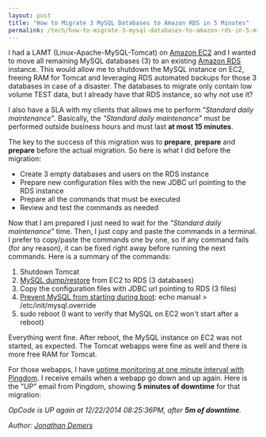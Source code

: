 ```yaml
---
layout: post
title: "How to Migrate 3 MySQL Databases to Amazon RDS in 5 Minutes"
permalink: /tech/how-to-migrate-3-mysql-databases-to-amazon-rds-in-5-minutes/
---
```


I had a LAMT (Linux-Apache-MySQL-Tomcat) on [Amazon EC2](https://aws.amazon.com/ec2/) and I wanted to move all remaining MySQL databases (3) to an existing [Amazon RDS](https://aws.amazon.com/rds/) instance. This would allow me to shutdown the MySQL instance on EC2, freeing RAM for Tomcat and leveraging RDS automated backups for those 3 databases in case of a disaster. The databases to migrate only contain low volume TEST data, but I already have that RDS instance, so why not use it?

I also have a SLA with my clients that allows me to perform *"Standard daily maintenance"*. Basically, the *"Standard daily maintenance"* must be performed outside business hours and must last **at most 15 minutes**.

The key to the success of this migration was to **prepare**, **prepare** and **prepare** before the actual migration. So here is what I did before the migration:

- Create 3 empty databases and users on the RDS instance
- Prepare new configuration files with the new JDBC url pointing to the RDS instance
- Prepare all the commands that must be executed
- Review and test the commands as needed

Now that I am prepared I just need to wait for the *"Standard daily maintenance"* time. Then, I just copy and paste the commands in a terminal. I prefer to copy/paste the commands one by one, so if any command fails (for any reason), it can be fixed right away before running the next commands. Here is a summary of the commands:

1. Shutdown Tomcat
1. [MySQL dump/restore](https://www.thegeekstuff.com/2008/09/backup-and-restore-mysql-database-using-mysqldump/) from EC2 to RDS (3 databases)
1. Copy the configuration files with JDBC url pointing to RDS (3 files)
1. [Prevent MySQL from starting during boot](https://askubuntu.com/questions/40072/how-to-stop-apache2-mysql-from-starting-automatically-as-computer-starts): echo manual > /etc/init/mysql.override
1. sudo reboot (I want to verify that MySQL on EC2 won't start after a reboot)

Everything went fine. After reboot, the MySQL instance on EC2 was not started, as expected. The Tomcat webapps were fine as well and there is more free RAM for Tomcat.

For those webapps, I have [uptime monitoring at one minute interval with Pingdom](https://www.pingdom.com/). I receive emails when a webapp go down and up again. Here is the "UP" email from Pingdom, showing **5 minutes of downtime** for that migration:

*OpCode is UP again at 12/22/2014 08:25:36PM, after **5m of downtime**.*

*Author: [Jonathan Demers](https://www.linkedin.com/in/jonathan-demers-ing "Jonathan Demers")*